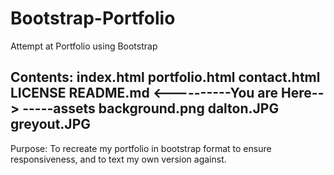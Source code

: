 # Bootstrap-Portfolio
Attempt at Portfolio using Bootstrap

Contents:
index.html
portfolio.html
contact.html
LICENSE
README.md <----------You are Here-->
-----assets
    background.png
    dalton.JPG
    greyout.JPG
------

Purpose: To recreate my portfolio in bootstrap format to ensure responsiveness, and to text my own version against. 